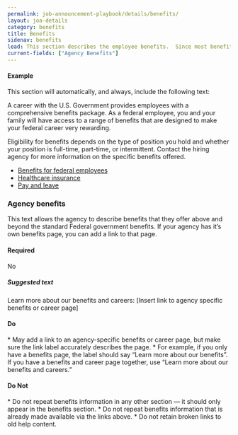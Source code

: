```yaml
---
permalink: job-announcement-playbook/details/benefits/
layout: joa-details
category: benefits
title: Benefits
sidenav: benefits
lead: This section describes the employee benefits.  Since most benefits are the same across federal agencies, we recommend using the same benefits language.
current-fields: ["Agency Benefits"]
---
```


#### Example

<div class="usajobs-recruitment-joa-playbook-details__example-img">
<amp-img src="{{ site.baseurl }}/assets/images/job-announcement-playbook/benefits-v6.6.png"
  srcset="{{ site.baseurl }}/assets/images/job-announcement-playbook/benefits-v6.6.png 768w,
  {{ site.baseurl }}/assets/images/job-announcement-playbook/benefits-v6.6-SM.png 100w"
  width="450"
  height="348"
  layout="responsive"
  alt="Benefits v6.6 example"></amp-img>
</div>

This section will automatically, and always, include the following text:

<div class="usajobs-recruitment-joa-playbook-details__suggested-text">
A career with the U.S. Government provides employees with a comprehensive benefits package. As a federal employee, you and your family will have access to a range of benefits that are designed to make your federal career very rewarding.

Eligibility for benefits depends on the type of position you hold and whether your position is full-time, part-time, or intermittent. Contact the hiring agency for more information on the specific benefits offered.

*	[Benefits for federal employees](https://www.usa.gov/benefits-for-federal-employees#item-36407)
*	[Healthcare insurance](https://www.opm.gov/healthcare-insurance/)
*	[Pay and leave](https://www.usajobs.gov/Help/working-in-government/pay-and-leave/)
</div>

### Agency benefits

This text allows the agency to describe benefits that they offer above and beyond the standard Federal government benefits. If your agency has it’s own benefits page, you can add a link to that page.

#### Required
No

<div class="usajobs-recruitment-joa-playbook-details__suggested-text">
<h5>Suggested text</h5>
Learn more about our benefits and careers: [Insert link to agency specific benefits or career page]
</div>

<div class="usajobs-recruitment-joa-playbook-details__container">
<div class="usajobs-recruitment-joa-playbook-details__do">
  <h4><span class="fa fa-check"></span> Do</h4>
  * May add a link to an agency-specific benefits or career page, but make sure the link label accurately describes the page.  
    * For example, if you only have a benefits page, the label should say “Learn more about our benefits”.  If you have a benefits and career page together, use “Learn more about our benefits and careers.”
</div>
<div class="usajobs-recruitment-joa-playbook-details__do-not">
  <h4><span class="fa fa-times"></span> Do Not</h4>
  * Do not repeat benefits information in any other section — it should only appear in the benefits section.
  * Do not repeat benefits information that is already made available via the links above.
  * Do not retain broken links to old help content.
</div>
</div>
